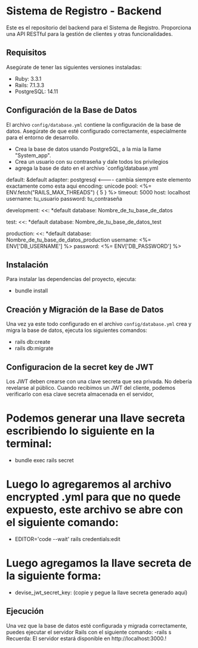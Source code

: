 # Sistema de Registro - Backend

Este es el repositorio del backend para el Sistema de Registro. Proporciona una API RESTful para la gestión de clientes y otras funcionalidades.

## Requisitos

Asegúrate de tener las siguientes versiones instaladas:

- Ruby: 3.3.1
- Rails: 7.1.3.3
- PostgreSQL: 14.11

## Configuración de la Base de Datos

El archivo `config/database.yml` contiene la configuración de la base de datos. Asegúrate de que esté configurado correctamente, especialmente para el entorno de desarrollo.

- Crea la base de datos usando PostgreSQL, a la mia la llame "System_app".
- Crea un usuario con su contraseña y dale todos los privilegios
- agrega la base de dato en el archivo `config/database.yml


default: &default
  adapter: postgresql <---- cambia siempre este elemento exactamente como esta aqui
  encoding: unicode
  pool: <%= ENV.fetch("RAILS_MAX_THREADS") { 5 } %>
  timeout: 5000
  host: localhost
  username: tu_usuario
  password: tu_contraseña

development:
  <<: *default
  database: Nombre_de_tu_base_de_datos

test:
  <<: *default
  database:  Nombre_de_tu_base_de_datos_test

production:
  <<: *default
  database:  Nombre_de_tu_base_de_datos_production
  username: <%= ENV['DB_USERNAME'] %>
  password: <%= ENV['DB_PASSWORD'] %>



## Instalación

Para instalar las dependencias del proyecto, ejecuta:

- bundle install

## Creación y Migración de la Base de Datos

Una vez ya este todo configurado en el archivo `config/database.yml` crea y migra la base de datos, ejecuta los siguientes comandos:

- rails db:create
- rails db:migrate

## Configuracion de la secret key de JWT
Los JWT deben crearse con una clave secreta que sea privada. No debería revelarse al público. Cuando recibimos un JWT del cliente, 
podemos verificarlo con esa clave secreta almacenada en el servidor, 

# Podemos generar una llave secreta escribiendo lo siguiente en la terminal:
- bundle exec rails secret

# Luego lo agregaremos al archivo encrypted .yml para que no quede expuesto, este archivo se abre con el siguiente comando:

- EDITOR='code --wait' rails credentials:edit

# Luego agregamos la llave secreta de la siguiente forma:
- devise_jwt_secret_key: (copie y pegue la llave secreta generado aquí)


## Ejecución
Una vez que la base de datos esté configurada y migrada correctamente, puedes ejecutar el servidor Rails con el siguiente comando:
-rails s
Recuerda: El servidor estará disponible en http://localhost:3000.!
